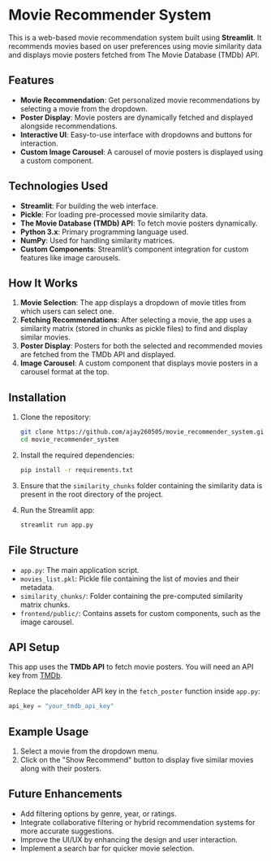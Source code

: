 # Movie Recommender System

This is a web-based movie recommendation system built using **Streamlit**. It recommends movies based on user preferences using movie similarity data and displays movie posters fetched from The Movie Database (TMDb) API.

## Features
- **Movie Recommendation**: Get personalized movie recommendations by selecting a movie from the dropdown.
- **Poster Display**: Movie posters are dynamically fetched and displayed alongside recommendations.
- **Interactive UI**: Easy-to-use interface with dropdowns and buttons for interaction.
- **Custom Image Carousel**: A carousel of movie posters is displayed using a custom component.

## Technologies Used
- **Streamlit**: For building the web interface.
- **Pickle**: For loading pre-processed movie similarity data.
- **The Movie Database (TMDb) API**: To fetch movie posters dynamically.
- **Python 3.x**: Primary programming language used.
- **NumPy**: Used for handling similarity matrices.
- **Custom Components**: Streamlit’s component integration for custom features like image carousels.

## How It Works
1. **Movie Selection**: The app displays a dropdown of movie titles from which users can select one.
2. **Fetching Recommendations**: After selecting a movie, the app uses a similarity matrix (stored in chunks as pickle files) to find and display similar movies.
3. **Poster Display**: Posters for both the selected and recommended movies are fetched from the TMDb API and displayed.
4. **Image Carousel**: A custom component that displays movie posters in a carousel format at the top.

## Installation

1. Clone the repository:
   ```bash
   git clone https://github.com/ajay260505/movie_recommender_system.git
   cd movie_recommender_system
   ```

2. Install the required dependencies:
   ```bash
   pip install -r requirements.txt
   ```

3. Ensure that the `similarity_chunks` folder containing the similarity data is present in the root directory of the project.

4. Run the Streamlit app:
   ```bash
   streamlit run app.py
   ```

## File Structure
- `app.py`: The main application script.
- `movies_list.pkl`: Pickle file containing the list of movies and their metadata.
- `similarity_chunks/`: Folder containing the pre-computed similarity matrix chunks.
- `frontend/public/`: Contains assets for custom components, such as the image carousel.

## API Setup
This app uses the **TMDb API** to fetch movie posters. You will need an API key from [TMDb](https://www.themoviedb.org/documentation/api).

Replace the placeholder API key in the `fetch_poster` function inside `app.py`:
```python
api_key = "your_tmdb_api_key"
```

## Example Usage
1. Select a movie from the dropdown menu.
2. Click on the "Show Recommend" button to display five similar movies along with their posters.


## Future Enhancements
- Add filtering options by genre, year, or ratings.
- Integrate collaborative filtering or hybrid recommendation systems for more accurate suggestions.
- Improve the UI/UX by enhancing the design and user interaction.
- Implement a search bar for quicker movie selection.
 
